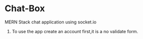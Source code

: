 # Chat-Box
MERN Stack chat application using socket.io

1. To use the app create an account first,it is a no validate form.
